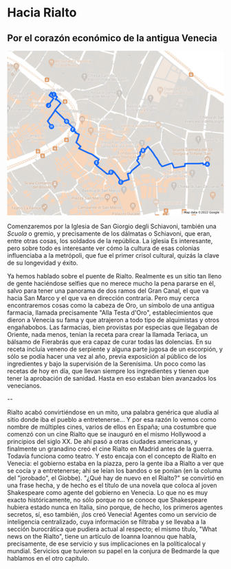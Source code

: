 # Hacia Rialto
## Por el corazón económico de la antigua Venecia

![Un paseo hasta Rialto](img/paseos-por-venecia-3.jpeg)

Comenzaremos por la Iglesia de San Giorgio degli Schiavoni, también una *Scuola*
o gremio, y precisamente de los dálmatas o Schiavoni, que eran, entre otras
cosas, los soldados de la república. La iglesia Es interesante, pero sobre todo
es interesante ver cómo la cultura de esas colonias influenciaba a la metrópoli,
que fue el primer crisol cultural, quizás la clave de su longevidad y éxito.

Ya hemos hablado sobre el puente de Rialto. Realmente es un sitio tan lleno de
gente haciéndose selfies que no merece mucho la pena pararse en él, salvo para
tener una panorama de dos ramos del Gran Canal, el que va hacia San Marco y el
que va en dirección contraria. Pero muy cerca encontraremos cosas como la cabeza
de Oro, un símbolo de una antigua farmacia, llamada precisamente "Alla Testa d'Oro", establecimientos que dieron a
Venecia su fama y que atrajeron a todo tipo de alquimistas y otros engañabobos. Las farmacias, bien provistas por especias que llegaban de Oriente, nada menos, tenían la receta para crear la llamada Teriaca, un bálsamo de Fierabrás que era capaz de curar todas las dolencias. En su receta incluía veneno de serpiente y alguna parte jugosa de un escorpión, y sólo se podía hacer una vez al año, previa exposición al público de los ingredientes y bajo la supervisión de la Serenísima. Un poco como las recetas de hoy en día, que llevan siempre los ingredientes y tienen que tener la aprobación de sanidad. Hasta en eso estaban bien avanzados los venecianos.

--

Rialto acabó convirtiéndose en un mito, una palabra genérica que aludía al sitio donde iba el pueblo a entretenerse... Y por esa razón lo vemos como nombre de múltiples cines, varios de ellos en España; una costumbre que comenzó con un cine Rialto que se inauguró en el mismo Hollywood a principios del siglo XX. De ahí pasó a otras ciudades americanas, y finalmente un granadino creó el cine Rialto en Madrid antes de la guerra. Todavía funciona como teatro. Y esto encaja con el concepto de Rialto en Venecia: el gobierno estaba en la piazza, pero la gente iba a Rialto a ver que se cocía y a entretenerse; ahí se leían los bandos o se ponían (en la columa del "jorobado", el Giobbe).
"¿Qué hay de nuevo en el Rialto?" se convirtió en una frase hecha, y de hecho es el título de una novela que coloca al joven Shakespeare como agente del gobierno en Venecia. Lo que no es muy exacto históricamente, no sólo porque no se conoce que Shakespeare hubiera estado nunca en Italia, sino porque, de hecho, los primeros agentes secretos, sí, eso también, ¡los creó Venecia! Agentes como un servicio de inteligencia centralizado, cuya información se filtraba y se llevaba a la sección burocrática que pudiera actual al respecto; el mismo título, "What news on the Rialto", tiene un artículo de Ioanna Ioannou que habla, precisamente, de ese servicio y sus implicaciones en la políticalocal y mundial. Servicios que tuvieron su papel en la conjura de Bedmarde la que hablamos en el otro capítulo.
